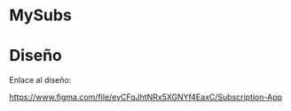 # MySubs

# Diseño

Enlace al diseño:

https://www.figma.com/file/evCFqJhtNRx5XGNYf4EaxC/Subscription-App
